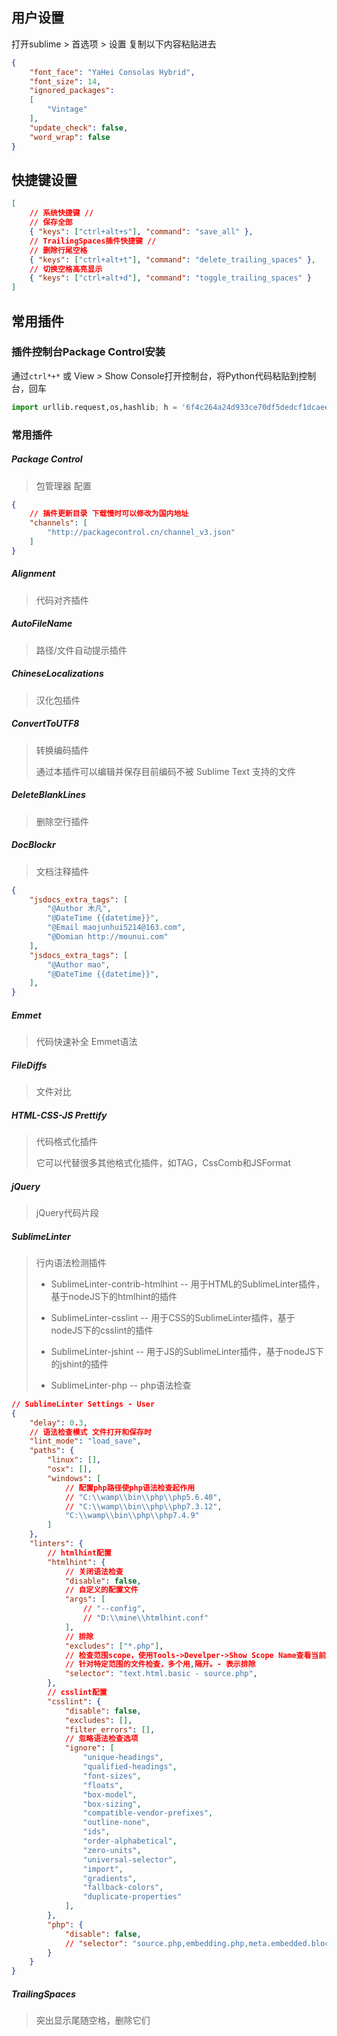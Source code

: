 ## 用户设置

打开sublime > 首选项 > 设置 复制以下内容粘贴进去

```json
{
	"font_face": "YaHei Consolas Hybrid",
	"font_size": 14,
	"ignored_packages":
	[
		"Vintage"
	],
	"update_check": false,
	"word_wrap": false
}
```

## 快捷键设置

```json
[
	// 系统快捷键 //
	// 保存全部
	{ "keys": ["ctrl+alt+s"], "command": "save_all" },
	// Trailing​Spaces插件快捷键 //
	// 删除行尾空格
	{ "keys": ["ctrl+alt+t"], "command": "delete_trailing_spaces" },
	// 切换空格高亮显示
	{ "keys": ["ctrl+alt+d"], "command": "toggle_trailing_spaces" }
]
```



## 常用插件

### 插件控制台Package Control安装

通过`ctrl*+*` 或 View *>* Show Console打开控制台，将Python代码粘贴到控制台，回车

```python
import urllib.request,os,hashlib; h = '6f4c264a24d933ce70df5dedcf1dcaee' + 'ebe013ee18cced0ef93d5f746d80ef60'; pf = 'Package Control.sublime-package'; ipp = sublime.installed_packages_path(); urllib.request.install_opener( urllib.request.build_opener( urllib.request.ProxyHandler()) ); by = urllib.request.urlopen( 'http://packagecontrol.cn/' + pf.replace(' ', '%20')).read(); dh = hashlib.sha256(by).hexdigest(); print('Error validating download (got %s instead of %s), please try manual install' % (dh, h)) if dh != h else open(os.path.join( ipp, pf), 'wb' ).write(by)
```

### 常用插件

##### Package Control

> 包管理器 配置

```json
{
	// 插件更新目录 下载慢时可以修改为国内地址
	"channels": [
		"http://packagecontrol.cn/channel_v3.json"
	]
}
```

##### Alignment

> 代码对齐插件

##### AutoFileName

> 路径/文件自动提示插件

##### ChineseLocalizations

> 汉化包插件

##### ConvertToUTF8

> 转换编码插件
>
> 通过本插件可以编辑并保存目前编码不被 Sublime Text 支持的文件

##### DeleteBlankLines

> 删除空行插件

##### DocBlockr

> 文档注释插件

```json
{
    "jsdocs_extra_tags": [
        "@Author 木凡",
        "@DateTime {{datetime}}",
        "@Email maojunhui5214@163.com",
        "@Domian http://mounui.com"
    ],
    "jsdocs_extra_tags": [
        "@Author mao",
        "@DateTime {{datetime}}",
    ],
}
```

##### Emmet

> 代码快速补全 Emmet语法

##### FileDiffs

> 文件对比

##### HTML-CSS-JS Prettify

> 代码格式化插件
>
> 它可以代替很多其他格式化插件，如TAG，CssComb和JSFormat

##### jQuery

> jQuery代码片段

##### SublimeLinter

> 行内语法检测插件
>
> - SublimeLinter-contrib-htmlhint -- 用于HTML的SublimeLinter插件，基于nodeJS下的htmlhint的插件
>
> - SublimeLinter-csslint -- 用于CSS的SublimeLinter插件，基于nodeJS下的csslint的插件
>
> - SublimeLinter-jshint -- 用于JS的SublimeLinter插件，基于nodeJS下的jshint的插件
>
> - SublimeLinter-php -- php语法检查

```json
// SublimeLinter Settings - User
{
    "delay": 0.3,
    // 语法检查模式 文件打开和保存时
    "lint_mode": "load_save",
    "paths": {
        "linux": [],
        "osx": [],
        "windows": [
            // 配置php路径使php语法检查起作用
            // "C:\\wamp\\bin\\php\\php5.6.40",
            // "C:\\wamp\\bin\\php\\php7.3.12",
            "C:\\wamp\\bin\\php\\php7.4.9"
        ]
    },
    "linters": {
        // htmlhint配置
        "htmlhint": {
            // 关闭语法检查
            "disable": false,
            // 自定义的配置文件
            "args": [
                // "--config",
                // "D:\\mine\\htmlhint.conf"
            ],
            // 排除
            "excludes": ["*.php"],
            // 检查范围scope，使用Tools->Develper->Show Scope Name查看当前文档的scope
            // 针对特定范围的文件检查，多个用,隔开。- 表示排除
            "selector": "text.html.basic - source.php",
        },
        // csslint配置
        "csslint": {
            "disable": false,
            "excludes": [],
            "filter_errors": [],
            // 忽略语法检查选项
            "ignore": [
                "unique-headings",
                "qualified-headings",
                "font-sizes",
                "floats",
                "box-model",
                "box-sizing",
                "compatible-vendor-prefixes",
                "outline-none",
                "ids",
                "order-alphabetical",
                "zero-units",
                "universal-selector",
                "import",
                "gradients",
                "fallback-colors",
                "duplicate-properties"
            ],
        },
        "php": {
            "disable": false,
            // "selector": "source.php,embedding.php,meta.embedded.block.php,meta.function.php,meta.block.php,meta.group.php,variable.other.php,punctuation.definition.variable.php",
        }
    }
}
```

##### TrailingSpaces

> 突出显示尾随空格，删除它们